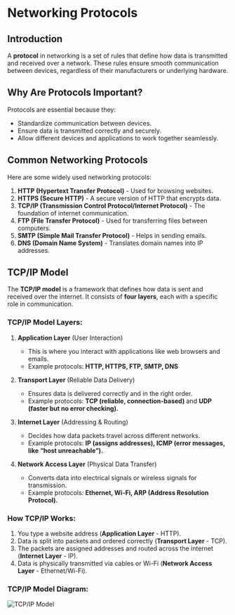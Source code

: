 # Networking Protocols

## Introduction

A **protocol** in networking is a set of rules that define how data is transmitted and received over a network. These rules ensure smooth communication between devices, regardless of their manufacturers or underlying hardware.

## Why Are Protocols Important?

Protocols are essential because they:

- Standardize communication between devices.
- Ensure data is transmitted correctly and securely.
- Allow different devices and applications to work together seamlessly.

## Common Networking Protocols

Here are some widely used networking protocols:

1. **HTTP (Hypertext Transfer Protocol)** - Used for browsing websites.
2. **HTTPS (Secure HTTP)** - A secure version of HTTP that encrypts data.
3. **TCP/IP (Transmission Control Protocol/Internet Protocol)** - The foundation of internet communication.
4. **FTP (File Transfer Protocol)** - Used for transferring files between computers.
5. **SMTP (Simple Mail Transfer Protocol)** - Helps in sending emails.
6. **DNS (Domain Name System)** - Translates domain names into IP addresses.

## TCP/IP Model

The **TCP/IP model** is a framework that defines how data is sent and received over the internet. It consists of **four layers**, each with a specific role in communication.

### **TCP/IP Model Layers:**

1. **Application Layer** (User Interaction)

   - This is where you interact with applications like web browsers and emails.
   - Example protocols: **HTTP, HTTPS, FTP, SMTP, DNS**

2. **Transport Layer** (Reliable Data Delivery)

   - Ensures data is delivered correctly and in the right order.
   - Example protocols: **TCP (reliable, connection-based)** and **UDP (faster but no error checking).**

3. **Internet Layer** (Addressing & Routing)

   - Decides how data packets travel across different networks.
   - Example protocols: **IP (assigns addresses), ICMP (error messages, like “host unreachable”).**

4. **Network Access Layer** (Physical Data Transfer)
   - Converts data into electrical signals or wireless signals for transmission.
   - Example protocols: **Ethernet, Wi-Fi, ARP (Address Resolution Protocol).**

### **How TCP/IP Works:**

1. You type a website address (**Application Layer** - HTTP).
2. Data is split into packets and ordered correctly (**Transport Layer** - TCP).
3. The packets are assigned addresses and routed across the internet (**Internet Layer** - IP).
4. Data is physically transmitted via cables or Wi-Fi (**Network Access Layer** - Ethernet/Wi-Fi).

### **TCP/IP Model Diagram:**

![TCP/IP Model](https://media.geeksforgeeks.org/wp-content/uploads/20230904204434/IMG_20230904_204347.jpg)
